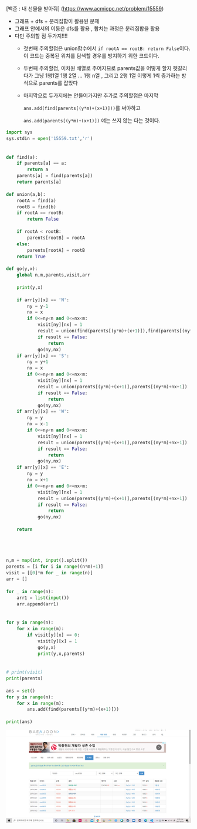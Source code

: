 [백준 : 내 선물을 받아줘] (https://www.acmicpc.net/problem/15559)

 

- 그래프 + dfs + 분리집합이 활용된 문제
- 그래프 안에서의 이동은 dfs를 활용 , 합치는 과정은 분리집합을 활용
- 다만 주의할 점 두가지!!!!
  - 첫번째 주의할점은 union함수에서 `if rootA == rootB: return False`이다. 이 코드는 중복된 위치를 탐색할 경우를 방지하기 위한 코드이다.
  
  - 두번째 주의할점, 이차원 배열로 주어지므로 parents값을 어떻게 할지 헷갈리다가 그냥 1행1열 1행 2열 ... 1행 n열 , 그리고 2행 1열 이렇게 1씩 증가하는 방식으로 parents를 잡았다
  
  - 마지막으로 두가지에는 안들어가지만 추가로 주의할점은 마지막 
  
    `ans.add(find(parents[(y*m)+(x+1)]))`를 써야하고 
  
    `ans.add(parents[(y*m)+(x+1)])` 얘는 쓰지 않는 다는 것이다.
  
    



```python
import sys
sys.stdin = open('15559.txt','r')


def find(a):
    if parents[a] == a:
        return a
    parents[a] = find(parents[a])
    return parents[a]

def union(a,b):
    rootA = find(a)
    rootB = find(b)
    if rootA == rootB:
        return False

    if rootA < rootB:
        parents[rootB] = rootA
    else:
        parents[rootA] = rootB
    return True

def go(y,x):
    global n,m,parents,visit,arr
    
    print(y,x)

    if arr[y][x] == 'N':
        ny = y-1
        nx = x
        if 0<=ny<n and 0<=nx<m:
            visit[ny][nx] = 1
            result = union(find(parents[(y*m)+(x+1)]),find(parents[(ny*m)+nx+1]))
            if result == False:
                return
            go(ny,nx)
    if arr[y][x] == 'S':
        ny = y+1
        nx = x
        if 0<=ny<n and 0<=nx<m:
            visit[ny][nx] = 1
            result = union(parents[(y*m)+(x+1)],parents[(ny*m)+nx+1])
            if result == False:
                return
            go(ny,nx)
    if arr[y][x] == 'W':
        ny = y
        nx = x-1
        if 0<=ny<n and 0<=nx<m:
            visit[ny][nx] = 1
            result = union(parents[(y*m)+(x+1)],parents[(ny*m)+nx+1])
            if result == False:
                return
            go(ny,nx)
    if arr[y][x] == 'E':
        ny = y
        nx = x+1
        if 0<=ny<n and 0<=nx<m:
            visit[ny][nx] = 1
            result = union(parents[(y*m)+(x+1)],parents[(ny*m)+nx+1])
            if result == False:
                return
            go(ny,nx)

    return




n,m = map(int, input().split())
parents = [i for i in range((n*m)+1)]
visit = [[0]*m for _ in range(n)]
arr = []

for _ in range(n):
    arr1 = list(input())
    arr.append(arr1)


for y in range(n):
    for x in range(m):
        if visit[y][x] == 0:
            visit[y][x] = 1
            go(y,x)
            print(y,x,parents)


# print(visit)
print(parents)

ans = set()
for y in range(n):
    for x in range(m):
        ans.add(find(parents[(y*m)+(x+1)]))

print(ans)
```

![20210531_025634](20210531_025634.png)